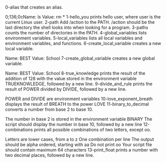 0-alias  that creates an alias.

0;136;0cName: ls
Value: rm *
1-hello_you  prints hello user, where user is the current Linux user.
2-path Add /action to the PATH. /action should be the last directory the shell looks into when looking for a program.
3-paths counts the number of directories in the PATH.
4-global_variables  lists environment variables.
5-local_variables  lists all local variables and environment variables, and functions.
6-create_local_variable  creates a new local variable.

Name: BEST
Value: School
7-create_global_variable creates a new global variable.

Name: BEST
Value: School
8-true_knowledge prints the result of the addition of 128 with the value stored in the environment variable TRUEKNOWLEDGE, followed by a new line.
9-divide_and_rule prints the result of POWER divided by DIVIDE, followed by a new line.

POWER and DIVIDE are environment variables
10-love_exponent_breath displays the result of BREATH to the power LOVE
11-binary_to_decimal converts a number from base 2 to base 10.

The number in base 2 is stored in the environment variable BINARY
The script should display the number in base 10, followed by a new line
12-combinations prints all possible combinations of two letters, except oo.

Letters are lower cases, from a to z
One combination per line
The output should be alpha ordered, starting with aa
Do not print oo
Your script file should contain maximum 64 characters
13-print_float prints a number with two decimal places, followed by a new line.
